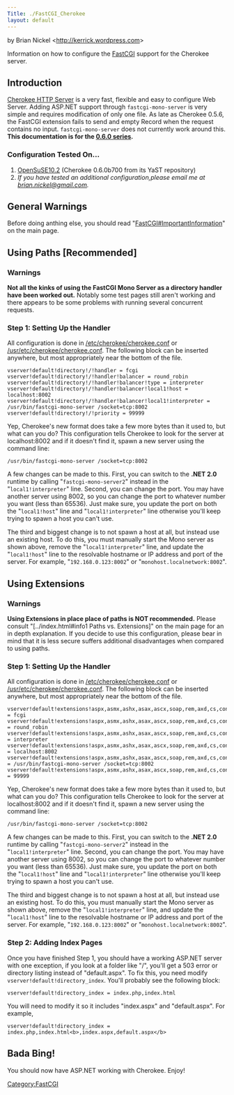 ```yaml
---
Title: ./FastCGI_Cherokee
layout: default
---
```


by Brian Nickel
\<[<http://kerrick.wordpress.com>](http://kerrick.wordpress.com)\>

Information on how to configure the [FastCGI]({{site.url}}/FastCGI "wikilink")
support for the Cherokee server.

Introduction
------------

[Cherokee HTTP Server](http://www.cherokee-project.com/) is a very fast,
flexible and easy to configure Web Server. Adding ASP.NET support
through `fastcgi-mono-server` is very simple and requires modification
of only one file. As late as Cherokee 0.5.6, the FastCGI extension fails
to send and empty Record when the request contains no input.
`fastcgi-mono-server` does not currently work around this. **This
documentation is for the [0.6.0
series](http://www.cherokee-project.com/download/0.6/0.6.0/).**

### Configuration Tested On...

1.  [OpenSuSE10.2](http://en.opensuse.org/OpenSUSE_News/10.2-Release)
    (Cherokee 0.6.0b700 from its YaST repository)
2.  <i>If you have tested an additional configuration,please email me at
    <brian.nickel@gmail.com>.</i>

General Warnings
----------------

Before doing anthing else, you should read
"[FastCGI\#ImportantInformation](FastCGI#{{site.url}}/ImportantInformation "wikilink")"
on the main page.

Using Paths [Recommended]
-------------------------

### Warnings

**Not all the kinks of using the FastCGI Mono Server as a directory
handler have been worked out.** Notably some test pages still aren't
working and there appears to be some problems with running several
concurrent requests.

### Step 1: Setting Up the Handler

All configuration is done in
[/etc/cherokee/cherokee.conf](file:///etc/cherokee/cherokee.conf) or
[/usr/etc/cherokee/cherokee.conf](file:///usr/etc/cherokee/cherokee.conf).
The following block can be inserted anywhere, but most appropriately
near the bottom of the file.

    vserver!default!directory!/!handler = fcgi
    vserver!default!directory!/!handler!balancer = round_robin
    vserver!default!directory!/!handler!balancer!type = interpreter
    vserver!default!directory!/!handler!balancer!local1!host = localhost:8002
    vserver!default!directory!/!handler!balancer!local1!interpreter = /usr/bin/fastcgi-mono-server /socket=tcp:8002
    vserver!default!directory!/!priority = 99999

Yep, Cherokee's new format does take a few more bytes than it used to,
but what can you do? This configuration tells Cherokee to look for the
server at localhost:8002 and if it doesn't find it, spawn a new server
using the command line:

    /usr/bin/fastcgi-mono-server /socket=tcp:8002

A few changes can be made to this. First, you can switch to the **.NET
2.0** runtime by calling "`fastcgi-mono-server2`" instead in the
"`local1!interpreter`" line. Second, you can change the port. You may
have another server using 8002, so you can change the port to whatever
number you want (less than 65536). Just make sure, you update the port
on both the "`local1!host`" line and "`local1!interpreter`" line
otherwise you'll keep trying to spawn a host you can't use.

The third and biggest change is to not spawn a host at all, but instead
use an existing host. To do this, you must manually start the Mono
server as shown above, remove the "`local1!interpreter`" line, and
update the "`local1!host`" line to the resolvable hostname or IP address
and port of the server. For example, "`192.168.0.123:8002`" or
"`monohost.localnetwork:8002`".

Using Extensions
----------------

### Warnings

**Using Extensions in place place of paths is NOT recommended.** Please
consult "[../index.html\#info1 Paths vs. Extensions]" on the main page
for an in depth explanation. If you decide to use this configuration,
please bear in mind that it is less secure suffers additional
disadvantages when compared to using paths.

### Step 1: Setting Up the Handler

All configuration is done in
[/etc/cherokee/cherokee.conf](file:///etc/cherokee/cherokee.conf) or
[/usr/etc/cherokee/cherokee.conf](file:///usr/etc/cherokee/cherokee.conf).
The following block can be inserted anywhere, but most appropriately
near the bottom of the file.

    vserver!default!extensions!aspx,asmx,ashx,asax,ascx,soap,rem,axd,cs,config,dll!handler = fcgi
    vserver!default!extensions!aspx,asmx,ashx,asax,ascx,soap,rem,axd,cs,config,dll!handler!balancer = round_robin
    vserver!default!extensions!aspx,asmx,ashx,asax,ascx,soap,rem,axd,cs,config,dll!handler!balancer!type = interpreter
    vserver!default!extensions!aspx,asmx,ashx,asax,ascx,soap,rem,axd,cs,config,dll!handler!balancer!local1!host = localhost:8002
    vserver!default!extensions!aspx,asmx,ashx,asax,ascx,soap,rem,axd,cs,config,dll!handler!balancer!local1!interpreter = /usr/bin/fastcgi-mono-server /socket=tcp:8002
    vserver!default!extensions!aspx,asmx,ashx,asax,ascx,soap,rem,axd,cs,config,dll!priority = 99999

Yep, Cherokee's new format does take a few more bytes than it used to,
but what can you do? This configuration tells Cherokee to look for the
server at localhost:8002 and if it doesn't find it, spawn a new server
using the command line:

    /usr/bin/fastcgi-mono-server /socket=tcp:8002

A few changes can be made to this. First, you can switch to the **.NET
2.0** runtime by calling "`fastcgi-mono-server2`" instead in the
"`local1!interpreter`" line. Second, you can change the port. You may
have another server using 8002, so you can change the port to whatever
number you want (less than 65536). Just make sure, you update the port
on both the "`local1!host`" line and "`local1!interpreter`" line
otherwise you'll keep trying to spawn a host you can't use.

The third and biggest change is to not spawn a host at all, but instead
use an existing host. To do this, you must manually start the Mono
server as shown above, remove the "`local1!interpreter`" line, and
update the "`local1!host`" line to the resolvable hostname or IP address
and port of the server. For example, "`192.168.0.123:8002`" or
"`monohost.localnetwork:8002`".

### Step 2: Adding Index Pages

Once you have finished Step 1, you should have a working ASP.NET server
with one exception, if you look at a folder like "/", you'll get a 503
error or directory listing instead of "default.aspx". To fix this, you
need modify `vserver!default!directory_index`. You'll probably see the
following block:

    vserver!default!directory_index = index.php,index.html

You will need to modify it so it includes "index.aspx" and
"default.aspx". For example,

    vserver!default!directory_index = index.php,index.html<b>,index.aspx,default.aspx</b>

Bada Bing!
----------

You should now have ASP.NET working with Cherokee. Enjoy!

<Category:FastCGI>
